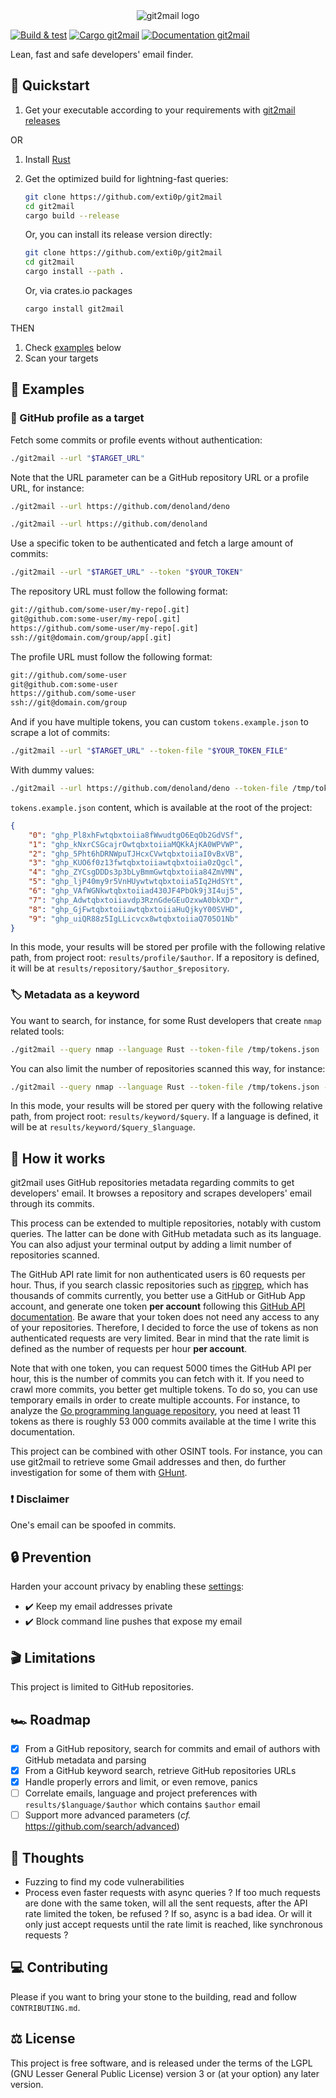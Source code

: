 <div align="center">
  <img src="https://www.zupimages.net/up/22/23/qzk2.png" alt="git2mail logo"/>
</div>

[![Build & test](https://github.com/exti0p/git2mail/workflows/Build%20&%20test/badge.svg)](https://github.com/exti0p/git2mail/actions)
[![Cargo git2mail](https://img.shields.io/badge/crates.io-git2mail-red)](
https://crates.io/crates/git2mail)
[![Documentation git2mail](https://img.shields.io/badge/docs.rs-git2mail-blue)](
https://docs.rs/git2mail)

Lean, fast and safe developers' email finder.

## 🚀 Quickstart

1. Get your executable according to your requirements with [git2mail releases](https://github.com/exti0p/git2mail/releases)

OR

1. Install [Rust](https://doc.rust-lang.org/cargo/getting-started/installation.html)
2. Get the optimized build for lightning-fast queries:

    ```bash
    git clone https://github.com/exti0p/git2mail
    cd git2mail
    cargo build --release
    ```

    Or, you can install its release version directly:

    ```bash
    git clone https://github.com/exti0p/git2mail
    cd git2mail
    cargo install --path .
    ```

    Or, via crates.io packages

    ```bash
    cargo install git2mail
    ```

THEN

1. Check [examples](https://github.com/exti0p/git2mail#-examples) below
2. Scan your targets

## 📖 Examples

### 🎯 GitHub profile as a target

Fetch some commits or profile events without authentication:

```bash
./git2mail --url "$TARGET_URL"
```

Note that the URL parameter can be a GitHub repository URL or a profile URL, for instance:

```bash
./git2mail --url https://github.com/denoland/deno

./git2mail --url https://github.com/denoland
```

Use a specific token to be authenticated and fetch a large amount of commits:

```bash
./git2mail --url "$TARGET_URL" --token "$YOUR_TOKEN"
```

The repository URL must follow the following format:

```bash
git://github.com/some-user/my-repo[.git]
git@github.com:some-user/my-repo[.git]
https://github.com/some-user/my-repo[.git]
ssh://git@domain.com/group/app[.git]
```

The profile URL must follow the following format:

```bash
git://github.com/some-user
git@github.com:some-user
https://github.com/some-user
ssh://git@domain.com/group
```

And if you have multiple tokens, you can custom `tokens.example.json` to scrape a lot of commits:

```bash
./git2mail --url "$TARGET_URL" --token-file "$YOUR_TOKEN_FILE"
```

With dummy values:

```bash
./git2mail --url https://github.com/denoland/deno --token-file /tmp/tokens.json
```

`tokens.example.json` content, which is available at the root of the project:

```json
{
    "0": "ghp_Pl8xhFwtqbxtoiia8fWwudtgO6EqOb2GdVSf",
    "1": "ghp_kNxrCSGcajrOwtqbxtoiiaMQKkAjKA0WPVWP",
    "2": "ghp_5Pht6hDRNWpuTJHcxCVwtqbxtoiiaI0vBxVB",
    "3": "ghp_KUO6f0z13fwtqbxtoiiawtqbxtoiia0zQgcl",
    "4": "ghp_ZYCsgDDDs3p3bLyBmmGwtqbxtoiia84ZmVMN",
    "5": "ghp_ljP40my9r5VnHUywtwtqbxtoiia5Iq2HdSYt",
    "6": "ghp_VAfWGNkwtqbxtoiiad430JF4PbOk9j3I4uj5",
    "7": "ghp_Adwtqbxtoiiavdp3RznGdeGEuOzxwA0bkXDr",
    "8": "ghp_GjFwtqbxtoiiawtqbxtoiiaHuQjkyY00SVHD",
    "9": "ghp_uiQR88z5IgLLicvcx8wtqbxtoiiaQ705O1Nb"
}
```

In this mode, your results will be stored per profile with the following relative path, from project root: `results/profile/$author`. If a repository is defined, it will be at `results/repository/$author_$repository`.

### 🏷️ Metadata as a keyword

You want to search, for instance, for some Rust developers that create `nmap` related tools:

```bash
./git2mail --query nmap --language Rust --token-file /tmp/tokens.json
```

You can also limit the number of repositories scanned this way, for instance:

```bash
./git2mail --query nmap --language Rust --token-file /tmp/tokens.json --limit 5
```

In this mode, your results will be stored per query with the following relative path, from project root: `results/keyword/$query`. If a language is defined, it will be at `results/keyword/$query_$language`.

## 🙋 How it works

git2mail uses GitHub repositories metadata regarding commits to get developers' email. It browses a repository and scrapes developers' email through its commits.

This process can be extended to multiple repositories, notably with custom queries. The latter can be done with GitHub metadata such as its language. You can also adjust your terminal output by adding a limit number of repositories scanned.

The GitHub API rate limit for non authenticated users is 60 requests per hour. Thus, if you search classic repositories such as [ripgrep](https://github.com/BurntSushi/ripgrep), which has thousands of commits currently, you better use a GitHub or GitHub App account, and generate one token **per account** following this [GitHub API documentation](https://docs.github.com/en/rest/overview/resources-in-the-rest-api#rate-limiting). Be aware that your token does not need any access to any of your repositories. Therefore, I decided to force the use of tokens as non authenticated requests are very limited. Bear in mind that the rate limit is defined as the number of requests per hour **per account**.

Note that with one token, you can request 5000 times the GitHub API per hour, this is the number of commits you can fetch with it. If you need to crawl more commits, you better get multiple tokens. To do so, you can use temporary emails in order to create multiple accounts. For instance, to analyze the [Go programming language repository](https://github.com/golang/go), you need at least 11 tokens as there is roughly 53 000 commits available at the time I write this documentation.

This project can be combined with other OSINT tools. For instance, you can use git2mail to retrieve some Gmail addresses and then, do further investigation for some of them with [GHunt](https://github.com/mxrch/ghunt).

### ❗ Disclaimer

One's email can be spoofed in commits.

## 🔒 Prevention

Harden your account privacy by enabling these [settings](https://github.com/settings/emails):

- ✔️ Keep my email addresses private
- ✔️ Block command line pushes that expose my email

## 🎬 Limitations

This project is limited to GitHub repositories.

## 🏎️ Roadmap

- [x] From a GitHub repository, search for commits and email of authors with GitHub metadata and parsing
- [x] From a GitHub keyword search, retrieve GitHub repositories URLs
- [x] Handle properly errors and limit, or even remove, panics
- [ ] Correlate emails, language and project preferences with `results/$language/$author` which contains `$author` email
- [ ] Support more advanced parameters (_cf._ <https://github.com/search/advanced>)

## 💭 Thoughts

- Fuzzing to find my code vulnerabilities
- Process even faster requests with async queries ? If too much requests are done with the same token, will all the sent requests, after the API rate limited the token, be refused ? If so, async is a bad idea. Or will it only just accept requests until the rate limit is reached, like synchronous requests ?

## 💻 Contributing

Please if you want to bring your stone to the building, read and follow `CONTRIBUTING.md`.

## ⚖️ License

This project is free software, and is released under the terms of the LGPL (GNU Lesser General Public License) version 3 or (at your option) any later version.
